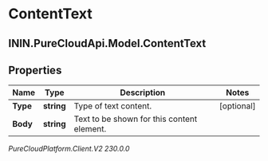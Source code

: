 # ContentText

## ININ.PureCloudApi.Model.ContentText

## Properties

|Name | Type | Description | Notes|
|------------ | ------------- | ------------- | -------------|
| **Type** | **string** | Type of text content. | [optional] |
| **Body** | **string** | Text to be shown for this content element. | |



_PureCloudPlatform.Client.V2 230.0.0_
